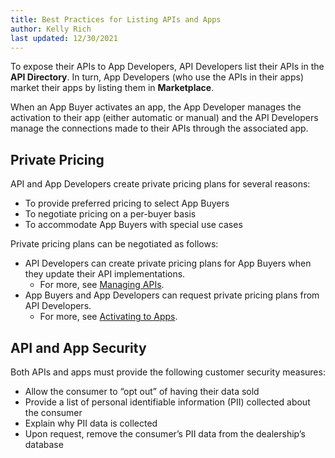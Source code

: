 ```yaml
---
title: Best Practices for Listing APIs and Apps
author: Kelly Rich
last updated: 12/30/2021
---
```


To expose their APIs to App Developers, API Developers list their APIs in the **API Directory**. In turn, App Developers (who use the APIs in their apps) market their apps by listing them in **Marketplace**.

When an App Buyer activates an app, the App Developer manages the activation to their app (either automatic or manual) and the API Developers manage the connections made to their APIs through the associated app.

## Private Pricing

API and App Developers create private pricing plans for several reasons:

* To provide preferred pricing to select App Buyers
* To negotiate pricing on a per-buyer basis
* To accommodate App Buyers with special use cases

Private pricing plans can be negotiated as follows:

* API Developers can create private pricing plans for App Buyers when they update their API implementations.  
    * For more, see [Managing APIs](/docs/tutorials/api-lifecycle/updating-apis/#entering-your-pricing-information).
* App Buyers and App Developers can request private pricing plans from API Developers.  
    * For more, see [Activating to Apps](/docs/marketplace/marketplace-for-apps/activating-apps).

## API and App Security

Both APIs and apps must provide the following customer security measures:

* Allow the consumer to “opt out” of having their data sold
* Provide a list of personal identifiable information (PII) collected about the consumer
* Explain why PII data is collected
* Upon request, remove the consumer’s PII data from the dealership’s database
